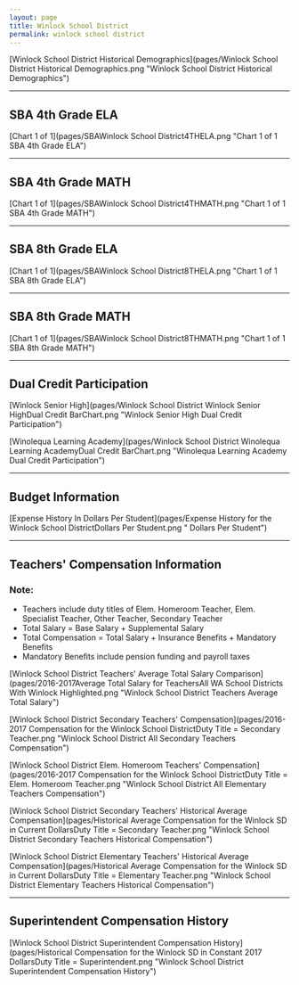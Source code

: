 ```yaml
---
layout: page
title: Winlock School District
permalink: winlock school district
---
```



[Winlock School District Historical Demographics](pages/Winlock School District Historical Demographics.png "Winlock School District Historical Demographics")

___

## SBA 4th Grade ELA

[Chart 1 of 1](pages/SBAWinlock School District4THELA.png "Chart 1 of 1 SBA 4th Grade ELA")


___

## SBA 4th Grade MATH

[Chart 1 of 1](pages/SBAWinlock School District4THMATH.png "Chart 1 of 1 SBA 4th Grade MATH")


___

## SBA 8th Grade ELA

[Chart 1 of 1](pages/SBAWinlock School District8THELA.png "Chart 1 of 1 SBA 8th Grade ELA")


___

## SBA 8th Grade MATH

[Chart 1 of 1](pages/SBAWinlock School District8THMATH.png "Chart 1 of 1 SBA 8th Grade MATH")


___

## Dual Credit Participation

[Winlock Senior High](pages/Winlock School District Winlock Senior HighDual Credit BarChart.png "Winlock Senior High Dual Credit Participation")

[Winolequa Learning Academy](pages/Winlock School District Winolequa Learning AcademyDual Credit BarChart.png "Winolequa Learning Academy Dual Credit Participation")


___

## Budget Information

[Expense History In Dollars Per Student](pages/Expense History for the Winlock School DistrictDollars Per Student.png " Dollars Per Student")


___

## Teachers' Compensation Information
### Note:
- Teachers include duty titles of Elem. Homeroom Teacher, Elem. Specialist Teacher, Other Teacher, Secondary Teacher
- Total Salary = Base Salary + Supplemental Salary
- Total Compensation = Total Salary + Insurance Benefits + Mandatory Benefits
- Mandatory Benefits include pension funding and payroll taxes

[Winlock School District Teachers' Average Total Salary Comparison](pages/2016-2017Average Total Salary for TeachersAll WA School Districts With Winlock Highlighted.png "Winlock School District Teachers Average Total Salary")

[Winlock School District Secondary Teachers' Compensation](pages/2016-2017 Compensation for the Winlock School DistrictDuty Title = Secondary Teacher.png "Winlock School District All Secondary Teachers Compensation")

[Winlock School District Elem. Homeroom Teachers' Compensation](pages/2016-2017 Compensation for the Winlock School DistrictDuty Title = Elem. Homeroom Teacher.png "Winlock School District All Elementary Teachers Compensation")

[Winlock School District Secondary Teachers' Historical Average Compensation](pages/Historical Average Compensation for the Winlock SD in Current DollarsDuty Title = Secondary Teacher.png "Winlock School District Secondary Teachers Historical Compensation")

[Winlock School District Elementary Teachers' Historical Average Compensation](pages/Historical Average Compensation for the Winlock SD in Current DollarsDuty Title = Elementary Teacher.png "Winlock School District Elementary Teachers Historical Compensation")


___

## Superintendent Compensation History

[Winlock School District Superintendent Compensation History](pages/Historical Compensation for the Winlock SD in Constant 2017 DollarsDuty Title = Superintendent.png "Winlock School District Superintendent Compensation History")

